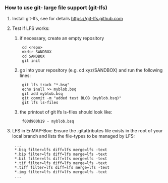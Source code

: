 

### How to use git- large file support (git-lfs)


1. Install git-lfs, see for details https://git-lfs.github.com

1. Test if LFS works:
    1. if necessary, create an empty repository
        
            cd <repo>
            mkdir SANDBOX
            cd SANDBOX
            git init
    
    2. go into your repository (e.g. cd xyz/SANDBOX) and run the following lines:
        
            git lfs track "*.bsq"
            echo $null >> myblob.bsq
            git add myblob.bsq
            git commit -m "added test BLOB (myblob.bsq)"
            git lfs ls-files
        
    2. the printout of git lfs ls-files should look like:
    
            f00d900b19 - myblob.bsq



1. LFS in EnMAP-Box: Ensure the .gitattributes file exists in the root of your local branch and lists the 
file-types to be managed by LFS:

        ...
        *.bsq filter=lfs diff=lfs merge=lfs -text
        *.bip filter=lfs diff=lfs merge=lfs -text
        *.bil filter=lfs diff=lfs merge=lfs -text
        *.tif filter=lfs diff=lfs merge=lfs -text
        *.tiff filter=lfs diff=lfs merge=lfs -text
        *.img filter=lfs diff=lfs merge=lfs -text
        ...
    
        
        
        
        



